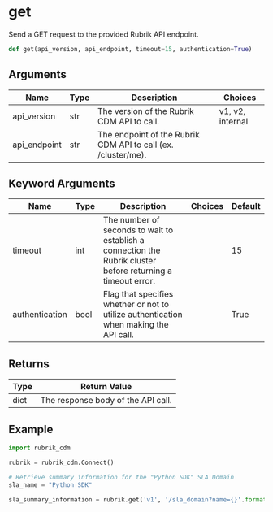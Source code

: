 # get

Send a GET request to the provided Rubrik API endpoint.
```py
def get(api_version, api_endpoint, timeout=15, authentication=True)
```

## Arguments
| Name         | Type | Description                                                   | Choices          |
|--------------|------|---------------------------------------------------------------|------------------|
| api_version  | str  | The version of the Rubrik CDM API to call.                    | v1, v2, internal |
| api_endpoint | str  | The endpoint of the Rubrik CDM API to call (ex. /cluster/me). |                  |
## Keyword Arguments
| Name           | Type | Description                                                                                                  | Choices | Default |
|----------------|------|--------------------------------------------------------------------------------------------------------------|---------|---------|
| timeout        | int  | The number of seconds to wait to establish a connection the Rubrik cluster before returning a timeout error. |         | 15      |
| authentication | bool | Flag that specifies whether or not to utilize authentication when making the API call.                       |         | True    |

## Returns
| Type | Return Value                       |
|------|------------------------------------|
| dict | The response body of the API call. |
## Example
```py
import rubrik_cdm

rubrik = rubrik_cdm.Connect()

# Retrieve summary information for the "Python SDK" SLA Domain
sla_name = "Python SDK"

sla_summary_information = rubrik.get('v1', '/sla_domain?name={}'.format(sla_name))
```